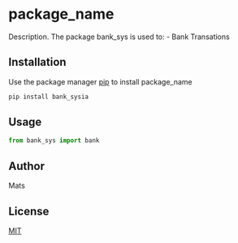 # package_name

Description. 
The package bank_sys is used to:
	- Bank Transations

## Installation

Use the package manager [pip](https://pip.pypa.io/en/stable/) to install package_name

```bash
pip install bank_sysia
```

## Usage

```python
from bank_sys import bank
```

## Author
Mats

## License
[MIT](https://choosealicense.com/licenses/mit/)